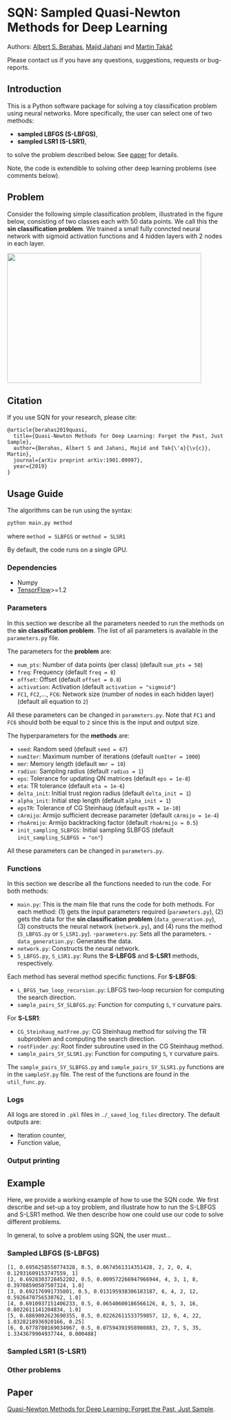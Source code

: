 # SQN: Sampled Quasi-Newton Methods for Deep Learning

Authors: [Albert S. Berahas](https://sites.google.com/a/u.northwestern.edu/albertsberahas/home), [Majid Jahani](http://coral.ise.lehigh.edu/maj316/) and [Martin Takáč](http://mtakac.com/)

Please contact us if you have any questions, suggestions, requests or bug-reports.

## Introduction
This is a Python software package for solving a toy classification problem using neural networks. More specifically, the user can select one of two methods:
- **sampled LBFGS (S-LBFGS)**,
- **sampled LSR1 (S-LSR1)**,

to solve the problem described below. See [paper](https://arxiv.org/abs/1901.09997) for details.

Note, the code is extendible to solving other deep learning problems (see comments below).

## Problem
Consider the following simple classification problem, illustrated in the figure below, consisting of two classes each with 50 data points. We call this the **sin classification problem**. We trained a small fully conncted neural network with sigmoid activation functions and 4 hidden layers with 2 nodes in each layer.

<img src="https://user-images.githubusercontent.com/17861925/52918364-18a5ab00-32c4-11e9-8486-0f5a4cc97178.png" width="450" height="300">

## Citation
If you use SQN for your research, please cite:

```
@article{berahas2019quasi,
  title={Quasi-Newton Methods for Deep Learning: Forget the Past, Just Sample},
  author={Berahas, Albert S and Jahani, Majid and Tak{\'a}{\v{c}}, Martin},
  journal={arXiv preprint arXiv:1901.09997},
  year={2019}
}
```

## Usage Guide
The algorithms can be run using the syntax:
```bash 
python main.py method
```
where ```method = SLBFGS``` or ```method = SLSR1```

By default, the code runs on a single GPU.

### Dependencies
* Numpy
* [TensorFlow](https://www.tensorflow.org/)>=1.2

### Parameters
In this section we describe all the parameters needed to run the methods on the **sin classification problem**. The list of all parameters is available in the ``parameters.py`` file.

The parameters for the **problem** are:
- ```num_pts```: Number of data points (per class)  (default ```num_pts = 50```)
- ```freq```: Frequency (default ```freq = 8```)
- ```offset```: Offset (default ```offset = 0.8```)
- ```activation```: Activation (default ```activation = "sigmoid"```)
- ```FC1```, ```FC2```,..., ```FC6```: Network size (number of nodes in each hidden layer) (default all equation to ```2```)

All these parameters can be changed in ```parameters.py```. Note that ```FC1``` and ```FC6``` should both be equal to ```2``` since this is the input and output size.

The hyperparameters for the **methods** are:
- ```seed```: Random seed (default ```seed = 67```)
- ```numIter```: Maximum number of iterations (default ```numIter = 1000```)
- ```mmr```: Memory length (default ```mmr = 10```)
- ```radius```: Sampling radius (default ```radius = 1```)
- ```eps```: Tolerance for updating QN matrices  (default ```eps = 1e-8```)
- ```eta```: TR tolerance (default ```eta = 1e-6```)
- ```delta_init```: Initial trust region radius  (default ```delta_init = 1```)
- ```alpha_init```: Initial step length  (default ```alpha_init = 1```)
- ```epsTR```: Tolerance of CG Steinhaug  (default ```epsTR = 1e-10```)
- ```cArmijo```: Armijo sufficient decrease parameter (default ```cArmijo = 1e-4```)
- ```rhoArmijo```: Armijo backtracking factor (default ```rhoArmijo = 0.5```)
- ```init_sampling_SLBFGS```: Initial sampling SLBFGS (default ```init_sampling_SLBFGS = "on"```)

All these parameters can be changed in ```parameters.py```.

### Functions
In this section we describe all the functions needed to run the code. For both methods:
- ```main.py```: This is the main file that runs the code for both methods. For each method: (1) gets the input parameters required (```parameters.py```), (2) gets the data for the **sin classification problem** (```data_generation.py```), (3) constructs the neural network (```network.py```), and (4) runs the method (```S_LBFGS.py``` or ```S_LSR1.py```).
-```parameters.py```: Sets all the parameters.
-```data_generation.py```: Generates the data.
- ```network.py```: Constructs the neural network.
- ```S_LBFGS.py```, ```S_LSR1.py```: Runs the **S-LBFGS** and **S-LSR1** methods, respectively.

Each method has several method specific functions. For **S-LBFGS**:
- ```L_BFGS_two_loop_recursion.py```: LBFGS two-loop recursion for computing the search direction.
- ```sample_pairs_SY_SLBFGS.py```: Function for computing ```S```, ```Y``` curvature pairs.

For **S-LSR1**:
- ```CG_Steinhaug_matFree.py```: CG Steinhaug method for solving the TR subproblem and computing the search direction.
- ```rootFinder.py```: Root finder subroutine used in the CG Steinhaug method.
- ```sample_pairs_SY_SLSR1.py```: Function for computing ```S```, ```Y``` curvature pairs.

The ```sample_pairs_SY_SLBFGS.py``` and ```sample_pairs_SY_SLSR1.py``` functions are in the ```sampleSY.py``` file. The rest of the functions are found in the ```util_func.py```.

### Logs
All logs are stored in ``.pkl`` files in ``./_saved_log_files`` directory. The default outputs are:
- Iteration counter,
- Function value,

### Output printing

## Example

Here, we provide a working example of how to use the SQN code. We first describe and set-up a toy problem, and illustrate how to run the S-LBFGS and S-LSR1 method. We then describe how one could use our code to solve different problems.

In general, to solve a problem using SQN, the user must...



### Sampled LBFGS (S-LBFGS)

```
[1, 0.6956258550774328, 0.5, 0.0674561314351428, 2, 2, 0, 4, 0.12931609153747559, 1]
[2, 0.6928303728452202, 0.5, 0.009572266947966944, 4, 3, 1, 8, 0.39708590507507324, 1.0]
[3, 0.692176991735801, 0.5, 0.013195938306183187, 6, 4, 2, 12, 0.5926470756530762, 1.0]
[4, 0.6910937151406233, 0.5, 0.06540600186566126, 8, 5, 3, 16, 0.8022611141204834, 1.0]
[5, 0.6869002623690355, 0.5, 0.02262611533759857, 12, 6, 4, 22, 1.0328218936920166, 0.25]
[6, 0.6778780169034967, 0.5, 0.07594391958980883, 23, 7, 5, 35, 1.3343679904937744, 0.000488]
```

### Sampled LSR1 (S-LSR1)

### Other problems

## Paper
[Quasi-Newton Methods for Deep Learning: Forget the Past, Just Sample](https://arxiv.org/abs/1901.09997). 

